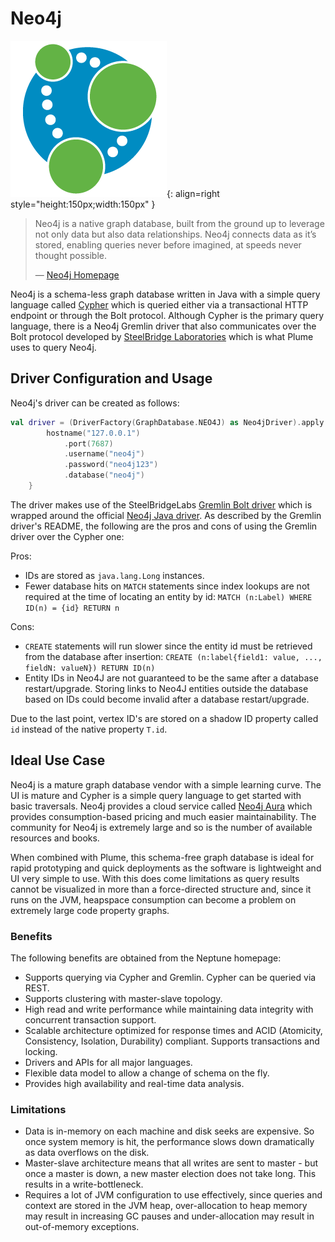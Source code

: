 # Neo4j

![Neo4j Logo](../assets/images/databases/neo4j.png){: align=right style="height:150px;width:150px" }

> Neo4j is a native graph database, built from the ground up to leverage not only data but also data relationships. Neo4j connects data as it’s stored, enabling queries never before imagined, at speeds never thought possible.
>
>  —  [Neo4j Homepage](https://neo4j.com/)

Neo4j is a schema-less graph database written in Java with a simple query language called [Cypher](https://neo4j.com/developer/cypher/guide-sql-to-cypher/) 
which is queried either via a transactional HTTP endpoint or through the Bolt protocol. Although Cypher is the primary query language, there is a Neo4j
Gremlin driver that also communicates over the Bolt protocol developed by [SteelBridge Laboratories](https://steelbridgelabs.com/) which is what Plume 
uses to query Neo4j. 

## Driver Configuration and Usage

Neo4j's driver can be created as follows:
```kotlin
val driver = (DriverFactory(GraphDatabase.NEO4J) as Neo4jDriver).apply { 
        hostname("127.0.0.1")
            .port(7687)
            .username("neo4j")
            .password("neo4j123")
            .database("neo4j")
    }
```

The driver makes use of the SteelBridgeLabs [Gremlin Bolt driver](https://github.com/SteelBridgeLabs/neo4j-gremlin-bolt) which is wrapped around the official
[Neo4j Java driver](https://github.com/neo4j/neo4j-java-driver). As described by the Gremlin driver's README, the following are the pros and cons of using the 
Gremlin driver over the Cypher one:

Pros:

* IDs are stored as `java.lang.Long` instances.
* Fewer database hits on `MATCH` statements since index lookups are not required at the time of locating an entity by id: `MATCH (n:Label) WHERE ID(n) = {id} RETURN n`

Cons:

* `CREATE` statements will run slower since the entity id must be retrieved from the database after insertion: `CREATE (n:label{field1: value, ..., fieldN: valueN}) RETURN ID(n)`
* Entity IDs in Neo4J are not guaranteed to be the same after a database restart/upgrade. Storing links to Neo4J entities outside the database based on IDs could become invalid after a database restart/upgrade.

Due to the last point, vertex ID's are stored on a shadow ID property called `id` instead of the native property `T.id`.

## Ideal Use Case

Neo4j is a mature graph database vendor with a simple learning curve. The UI is mature and Cypher is a simple query language to get started with basic traversals.
Neo4j provides a cloud service called [Neo4j Aura](https://neo4j.com/cloud/) which provides consumption-based pricing and much easier maintainability. The 
community for Neo4j is extremely large and so is the number of available resources and books.

When combined with Plume, this schema-free graph database is ideal for rapid prototyping and quick deployments as the software is lightweight and UI very simple to use. With this does come
limitations as query results cannot be visualized in more than a force-directed structure and, since it runs on the JVM, heapspace consumption can become a problem on extremely
large code property graphs.

### Benefits

The following benefits are obtained from the Neptune homepage:

- Supports querying via Cypher and Gremlin. Cypher can be queried via REST.
- Supports clustering with master-slave topology.
- High read and write performance while maintaining data integrity with concurrent transaction support.
- Scalable architecture optimized for response times and ACID (Atomicity, Consistency, Isolation, Durability) compliant. Supports transactions and locking.
- Drivers and APIs for all major languages.
- Flexible data model to allow a change of schema on the fly.
- Provides high availability and real-time data analysis.

### Limitations

- Data is in-memory on each machine and disk seeks are expensive. So once system memory is hit, the performance slows down dramatically as data overflows on the disk.
- Master-slave architecture means that all writes are sent to master - but once a master is down, a new master election does not take long. This results in a write-bottleneck.
- Requires a lot of JVM configuration to use effectively, since queries and context are stored in the JVM heap, over-allocation to heap memory may result in increasing GC pauses and
  under-allocation may result in out-of-memory exceptions.